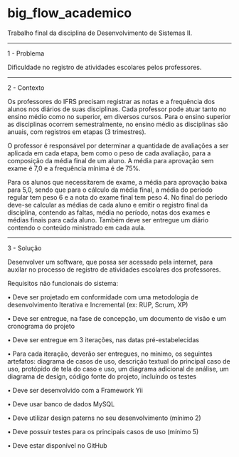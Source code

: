 big_flow_academico
==================

Trabalho final da disciplina de Desenvolvimento de Sistemas II.


--------------------------------------------------------------------------
1 - Problema

Dificuldade no registro de atividades escolares pelos professores.

--------------------------------------------------------------------------
2 - Contexto

Os professores do IFRS precisam registrar as notas e a frequência dos alunos nos diários de suas disciplinas.
Cada professor pode atuar tanto no ensino médio como no superior, em diversos cursos.
Para o ensino superior as disciplinas ocorrem semestralmente, no ensino médio as disciplinas são anuais, com
registros em etapas (3 trimestres).

O professor é responsável por determinar a quantidade de avaliações a ser aplicada em cada etapa, bem como
o peso de cada avaliação, para a composição da média final de um aluno. A média para aprovação sem exame
é 7,0 e a frequência mínima é de 75%.

Para os alunos que necessitarem de exame, a média para aprovação baixa para 5,0, sendo que para o cálculo
da média final, a média do período regular tem peso 6 e a nota do exame final tem peso 4.
No final do período deve-se calcular as médias de cada aluno e emitir o registro final da disciplina, contendo as
faltas, média no período, notas dos exames e médias finais para cada aluno. Também deve ser entregue um
diário contendo o conteúdo ministrado em cada aula.

--------------------------------------------------------------------------
3 - Solução

Desenvolver um software, que possa ser acessado pela internet, para auxilar no processo de registro de
atividades escolares dos professores.


Requisitos não funcionais do sistema:

  • Deve ser projetado em conformidade com uma metodologia de desenvolvimento Iterativa e Incremental
   (ex: RUP, Scrum, XP)
   
  • Deve ser entregue, na fase de concepção, um documento de visão e um cronograma do projeto
  
  • Deve ser entregue em 3 iterações, nas datas pré-estabelecidas
  
  • Para cada iteração, deverão ser entregues, no mínimo, os seguintes artefatos: diagrama de casos de
       uso, descrição textual do principal caso de uso, protópido de tela do caso e uso, um diagrama adicional
         de análise, um diagrama de design, código fonte do projeto, incluíndo os testes
  
  • Deve ser desenvolvido com a Framework Yii
  
  • Deve usar banco de dados MySQL
  
  • Deve utilizar design paterns no seu desenvolvimento (mínimo 2)
  
  • Deve possuir testes para os principais casos de uso (mínimo 5)
  
  • Deve estar disponível no GitHub
